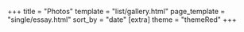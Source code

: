 +++
title = "Photos"
template = "list/gallery.html"
page_template = "single/essay.html"
sort_by = "date"
[extra]
theme = "themeRed"
+++
